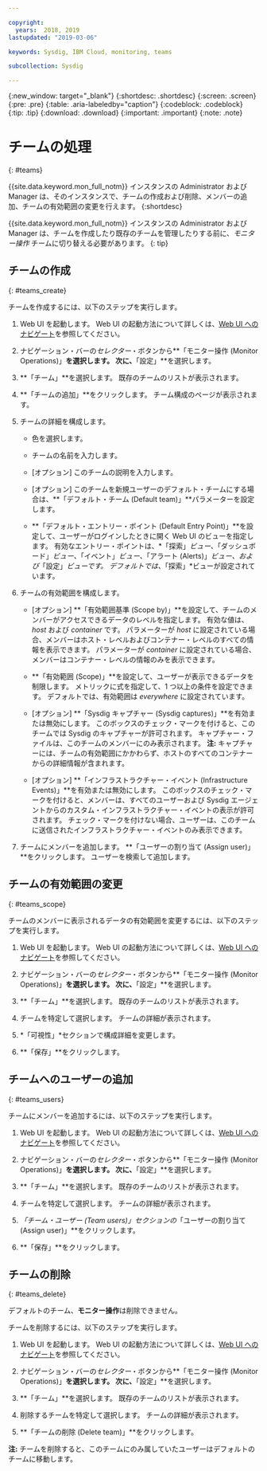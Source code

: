 ```yaml
---

copyright:
  years:  2018, 2019
lastupdated: "2019-03-06"

keywords: Sysdig, IBM Cloud, monitoring, teams

subcollection: Sysdig

---
```


{:new_window: target="_blank"}
{:shortdesc: .shortdesc}
{:screen: .screen}
{:pre: .pre}
{:table: .aria-labeledby="caption"}
{:codeblock: .codeblock}
{:tip: .tip}
{:download: .download}
{:important: .important}
{:note: .note}

# チームの処理
{: #teams}

{{site.data.keyword.mon_full_notm}} インスタンスの Administrator および Manager は、そのインスタンスで、チームの作成および削除、メンバーの追加、チームの有効範囲の変更を行えます。 
{:shortdesc} 

{{site.data.keyword.mon_full_notm}} インスタンスの Administrator および Manager は、チームを作成したり既存のチームを管理したりする前に、*モニター操作* チームに切り替える必要があります。
{: tip}

## チームの作成
{: #teams_create}

チームを作成するには、以下のステップを実行します。

1. Web UI を起動します。 Web UI の起動方法について詳しくは、[Web UI へのナビゲート](/docs/services/Monitoring-with-Sysdig?topic=Sysdig-launch#launch)を参照してください。 
    
2. ナビゲーション・バーの*セレクター*・ボタンから**「モニター操作 (Monitor Operations)」**を選択します。 次に、**「設定」**を選択します。

3. **「チーム」**を選択します。 既存のチームのリストが表示されます。

4. **「チームの追加」**をクリックします。 チーム構成のページが表示されます。

5. チームの詳細を構成します。 

    * 色を選択します。

    * チームの名前を入力します。

    * [オプション] このチームの説明を入力します。

    * [オプション] このチームを新規ユーザーのデフォルト・チームにする場合は、**「デフォルト・チーム (Default team)」**パラメーターを設定します。

    * **「デフォルト・エントリー・ポイント (Default Entry Point)」**を設定して、ユーザーがログインしたときに開く Web UI のビューを指定します。 有効なエントリー・ポイントは、*「探索」*ビュー、*「ダッシュボード」*ビュー、*「イベント」*ビュー、*「アラート (Alerts)」*ビュー、および*「設定」*ビューです。 デフォルトでは、*「探索」*ビューが設定されています。

6. チームの有効範囲を構成します。 

    * [オプション] **「有効範囲基準 (Scope by)」**を設定して、チームのメンバーがアクセスできるデータのレベルを指定します。 有効な値は、*host* および *container* です。 パラメーターが *host* に設定されている場合、メンバーはホスト・レベルおよびコンテナー・レベルのすべての情報を表示できます。 パラメーターが *container* に設定されている場合、メンバーはコンテナー・レベルの情報のみを表示できます。

    * **「有効範囲 (Scope)」**を設定して、ユーザーが表示できるデータを制限します。 メトリックに式を指定して、1 つ以上の条件を設定できます。 デフォルトでは、有効範囲は *everywhere* に設定されています。
	
    * [オプション] **「Sysdig キャプチャー (Sysdig captures)」**を有効または無効にします。 このボックスのチェック・マークを付けると、このチームでは Sysdig のキャプチャーが許可されます。 キャプチャー・ファイルは、このチームのメンバーにのみ表示されます。 **注:** キャプチャーには、チームの有効範囲にかかわらず、ホストのすべてのコンテナーからの詳細情報が含まれます。

    * [オプション] **「インフラストラクチャー・イベント (Infrastructure Events)」**を有効または無効にします。 このボックスのチェック・マークを付けると、メンバーは、すべてのユーザーおよび Sysdig エージェントからのカスタム・インフラストラクチャー・イベントの表示が許可されます。 チェック・マークを付けない場合、ユーザーは、このチームに送信されたインフラストラクチャー・イベントのみ表示できます。 

6. チームにメンバーを追加します。 **「ユーザーの割り当て (Assign user)」**をクリックします。 ユーザーを検索して追加します。



## チームの有効範囲の変更
{: #teams_scope}

チームのメンバーに表示されるデータの有効範囲を変更するには、以下のステップを実行します。 

1. Web UI を起動します。 Web UI の起動方法について詳しくは、[Web UI へのナビゲート](/docs/services/Monitoring-with-Sysdig?topic=Sysdig-launch#launch)を参照してください。 
    
2. ナビゲーション・バーの*セレクター*・ボタンから**「モニター操作 (Monitor Operations)」**を選択します。 次に、**「設定」**を選択します。

3. **「チーム」**を選択します。 既存のチームのリストが表示されます。

4. チームを特定して選択します。 チームの詳細が表示されます。

5. *「可視性」*セクションで構成詳細を変更します。

6. **「保存」**をクリックします。 


## チームへのユーザーの追加
{: #teams_users}

チームにメンバーを追加するには、以下のステップを実行します。 

1. Web UI を起動します。 Web UI の起動方法について詳しくは、[Web UI へのナビゲート](/docs/services/Monitoring-with-Sysdig?topic=Sysdig-launch#launch)を参照してください。 
    
2. ナビゲーション・バーの*セレクター*・ボタンから**「モニター操作 (Monitor Operations)」**を選択します。 次に、**「設定」**を選択します。

3. **「チーム」**を選択します。 既存のチームのリストが表示されます。

4. チームを特定して選択します。 チームの詳細が表示されます。

5. *「チーム・ユーザー (Team users)」*セクションの**「ユーザーの割り当て (Assign user)」**をクリックします。

6. **「保存」**をクリックします。 


## チームの削除
{: #teams_delete}

デフォルトのチーム、**モニター操作**は削除できません。 

チームを削除するには、以下のステップを実行します。

1. Web UI を起動します。 Web UI の起動方法について詳しくは、[Web UI へのナビゲート](/docs/services/Monitoring-with-Sysdig?topic=Sysdig-launch#launch)を参照してください。 
    
2. ナビゲーション・バーの*セレクター*・ボタンから**「モニター操作 (Monitor Operations)」**を選択します。 次に、**「設定」**を選択します。

3. **「チーム」**を選択します。 既存のチームのリストが表示されます。

4. 削除するチームを特定して選択します。 チームの詳細が表示されます。

5. **「チームの削除 (Delete team)」**をクリックします。

**注:** チームを削除すると、このチームにのみ属していたユーザーはデフォルトのチームに移動します。



